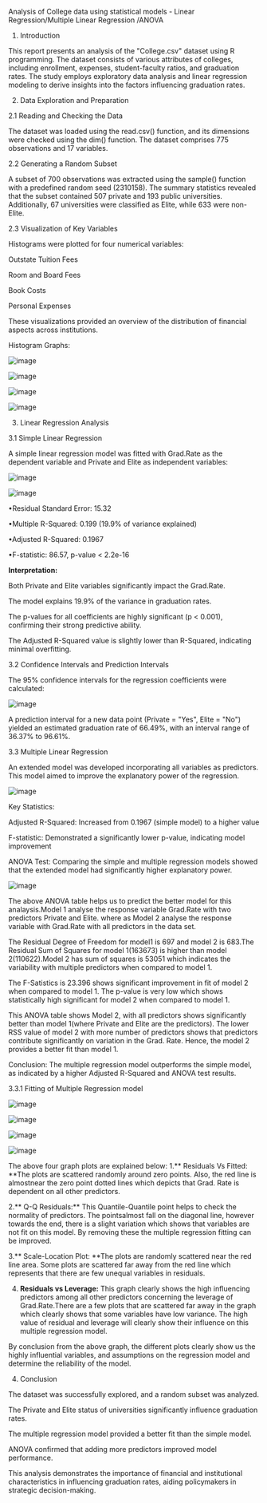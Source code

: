 Analysis of College data using statistical models - Linear Regression/Multiple Linear Regression /ANOVA
1. Introduction

This report presents an analysis of the "College.csv" dataset using R programming. The dataset consists of various attributes of colleges, including enrollment, expenses, student-faculty ratios, and graduation rates. The study employs exploratory data analysis and linear regression modeling to derive insights into the factors influencing graduation rates.

2. Data Exploration and Preparation

2.1 Reading and Checking the Data

The dataset was loaded using the read.csv() function, and its dimensions were checked using the dim() function. The dataset comprises 775 observations and 17 variables.

2.2 Generating a Random Subset

A subset of 700 observations was extracted using the sample() function with a predefined random seed (2310158). The summary statistics revealed that the subset contained 507 private and 193 public universities. Additionally, 67 universities were classified as Elite, while 633 were non-Elite.

2.3 Visualization of Key Variables

Histograms were plotted for four numerical variables:

Outstate Tuition Fees

Room and Board Fees

Book Costs

Personal Expenses

These visualizations provided an overview of the distribution of financial aspects across institutions.

Histogram Graphs:

![image](https://github.com/user-attachments/assets/973fcfb4-1277-419b-b8af-2435ee9328a9)



![image](https://github.com/user-attachments/assets/4a49f771-ba74-426a-b27c-cf551462c2b5)



![image](https://github.com/user-attachments/assets/9b8b6d00-6f87-40e2-b214-c9766b6fa217)



![image](https://github.com/user-attachments/assets/d9f200fe-e47e-44e3-b985-d429577c830d)



3. Linear Regression Analysis

3.1 Simple Linear Regression

A simple linear regression model was fitted with Grad.Rate as the dependent variable and Private and Elite as independent variables:

![image](https://github.com/user-attachments/assets/2816e753-de09-4bcb-abf0-5f942a60c5b3)


![image](https://github.com/user-attachments/assets/91c12491-bfa1-4f8f-9f94-9e6f2bfc20d9)



•Residual Standard Error: 15.32

•Multiple R-Squared: 0.199 (19.9% of variance explained)

•Adjusted R-Squared: 0.1967

•F-statistic: 86.57, p-value < 2.2e-16

**Interpretation:**

Both Private and Elite variables significantly impact the Grad.Rate.

The model explains 19.9% of the variance in graduation rates.

The p-values for all coefficients are highly significant (p < 0.001), confirming their strong predictive ability.

The Adjusted R-Squared value is slightly lower than R-Squared, indicating minimal overfitting.

3.2 Confidence Intervals and Prediction Intervals

The 95% confidence intervals for the regression coefficients were calculated:

![image](https://github.com/user-attachments/assets/0073315a-2a05-4bc4-a9a2-9ea7faed9b87)


A prediction interval for a new data point (Private = "Yes", Elite = "No") yielded an estimated graduation rate of 66.49%, with an interval range of 36.37% to 96.61%.


3.3 Multiple Linear Regression

An extended model was developed incorporating all variables as predictors. This model aimed to improve the explanatory power of the regression.

![image](https://github.com/user-attachments/assets/a842f866-9d42-4475-a3f4-0d311b76976c)



Key Statistics:

Adjusted R-Squared: Increased from 0.1967 (simple model) to a higher value

F-statistic: Demonstrated a significantly lower p-value, indicating model improvement


ANOVA Test: Comparing the simple and multiple regression models showed that the extended model had significantly higher explanatory power.

![image](https://github.com/user-attachments/assets/7d1cb72e-4788-41d9-85b9-28cd8c7daca6)

The above ANOVA table helps us to predict the better model for this analaysis.Model 1 analyse the response variable Grad.Rate with two predictors Private and Elite. where as Model 2 analyse the response variable
with Grad.Rate with all predictors in the data set.

The Residual Degree of Freedom for model1 is 697 and model 2 is 683.The Residual Sum of Squares for model 1(163673) is higher than model 2(110622).Model 2 has sum of squares is 53051 which indicates the
variability with multiple predictors when compared to model 1.

The F-Satistics is 23.396 shows significant improvement in fit of model 2 when compared to model 1. The p-value is very low which shows statistically high significant for model 2 when compared to model 1.

This ANOVA table shows Model 2, with all predictors shows significantly better than model 1(where Private and Elite are the predictors). The lower RSS value of model 2 with more number of
predictors shows that predictors contribute significantly on variation in the Grad. Rate. Hence, the model 2 provides a better fit than model 1.


Conclusion: The multiple regression model outperforms the simple model, as indicated by a higher Adjusted R-Squared and ANOVA test results.


3.3.1 Fitting of Multiple Regression model

![image](https://github.com/user-attachments/assets/1f0dbe56-74f3-47ab-9964-aca0b75983a7)


![image](https://github.com/user-attachments/assets/d86c73d6-6fc5-4ce0-af83-6345d8fe1c19)


![image](https://github.com/user-attachments/assets/29e7fdef-ab93-49c6-9380-504d613afe33)


![image](https://github.com/user-attachments/assets/ad10e0f9-b5cb-4b5d-a3e7-608d072cf303)



The above four graph plots are explained below:
1.** Residuals Vs Fitted: **The plots are scattered randomly around zero points. Also, the red line is almostnear the zero point dotted lines which depicts that Grad. Rate is dependent on all other predictors.
   
2.** Q-Q Residuals:** This Quantile-Quantile point helps to check the normality of predictors. The pointsalmost fall on the diagonal line, however towards the end, there is a slight variation which shows that
variables are not fit on this model. By removing these the multiple regression fitting can be improved.

3.** Scale-Location Plot: **The plots are randomly scattered near the red line area. Some plots are scattered far away from the red line which represents that there are few unequal variables in residuals.

4. **Residuals vs Leverage:** This graph clearly shows the high influencing predictors among all other predictors concerning the leverage of Grad.Rate.There are a few plots that are scattered far away in the
graph which clearly shows that some variables have low variance. The high value of residual and leverage will clearly show their influence on this multiple regression model.

By conclusion from the above graph, the different plots clearly show us the highly influential variables, and assumptions on the regression model and determine the reliability of the model.


4. Conclusion

The dataset was successfully explored, and a random subset was analyzed.

The Private and Elite status of universities significantly influence graduation rates.

The multiple regression model provided a better fit than the simple model.

ANOVA confirmed that adding more predictors improved model performance.

This analysis demonstrates the importance of financial and institutional characteristics in influencing graduation rates, aiding policymakers in strategic decision-making.

